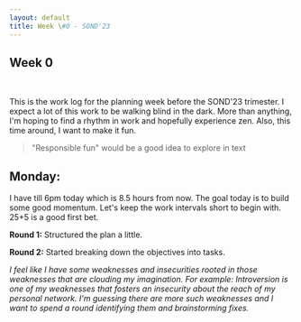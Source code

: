 ```yaml
---
layout: default
title: Week \#0 - SOND'23
---
```


## Week 0
<br>

This is the work log for the planning week before the SOND'23 trimester. I expect a lot of this work to be walking blind in the dark. More than anything, I'm hoping to find a rhythm in work and hopefully experience zen. Also, this time around, I want to make it fun.

> "Responsible fun" would be a good idea to explore in text

## Monday:

I have till 6pm today which is 8.5 hours from now. The goal today is to build some good momentum. Let's keep the work intervals short to begin with. 25+5 is a good first bet.


__Round 1:__ Structured the plan a little.

__Round 2:__ Started breaking down the objectives into tasks.


_I feel like I have some weaknesses and insecurities rooted in those weaknesses that are clouding my imagination. For example: Introversion is one of my weaknesses that fosters an insecurity about the reach of my personal network. I'm guessing there are more such weaknesses and I want to spend a round identifying them and brainstorming fixes._

